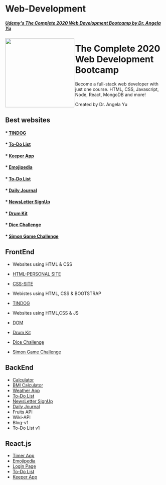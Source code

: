 # Web-Development

##### [Udemy's The Complete 2020 Web Development Bootcamp by Dr. Angela Yu](https://www.udemy.com/course/the-complete-web-development-bootcamp/)
<p>
  
<img src="https://img-a.udemycdn.com/course/240x135/1565838_e54e_11.jpg" height="220px" align="left">
</p>

The Complete 2020 Web Development Bootcamp 
============

Become a full-stack web developer with just one course. HTML, CSS, Javascript, Node, React, MongoDB and more! 

Created by Dr. Angela Yu


## Best websites
 #### * [TINDOG](https://rishita13.github.io/Web-Development/tindog/)
 #### * [To-Do List](https://5f37afb91c848951f2face89--csb-4icis.netlify.app/)
 #### * [Keeper App](https://5f379844fded43ab2c946d4c--csb-my25e.netlify.app/)
 #### * [Emojipedia](https://5f37afbefded43ed2c946f21--csb-48gkl.netlify.app/)
 #### * [To-Do List](https://peaceful-fortress-70174.herokuapp.com)
 #### * [Daily Journal](https://safe-lowlands-16157.herokuapp.com)
 #### * [NewsLetter SignUp](https://enigmatic-stream-41722.herokuapp.com)
 #### * [Drum Kit](https://rishita13.github.io/Web-Development/Drum%20Kit/index.html)
 #### * [Dice Challenge](https://rishita13.github.io/Web-Development/Dicee%20Challenge/dicee.html)
 #### * [Simon Game Challenge](https://rishita13.github.io/Web-Development/Simon%20Game%20Challenge/index.html)



## FrontEnd

* Websites using HTML & CSS 
* [HTML-PERSONAL SITE](https://rishita13.github.io/Web-Development/HTML-PERSONAL%20SITE/)
* [CSS-SITE](https://rishita13.github.io/Web-Development/CSS-My%20Site/)

* Webistes using HTML, CSS & BOOTSTRAP
* [TINDOG](https://rishita13.github.io/Web-Development/tindog/)

* Websites using HTML,CSS & JS

* [DOM](https://rishita13.github.io/Web-Development/DOM/index.html)
* [Drum Kit](https://rishita13.github.io/Web-Development/Drum%20Kit/index.html)
* [Dice Challenge](https://rishita13.github.io/Web-Development/Dicee%20Challenge/dicee.html)
* [Simon Game Challenge](https://rishita13.github.io/Web-Development/Simon%20Game%20Challenge/index.html)

## BackEnd

* [Calculator](https://obscure-citadel-89097.herokuapp.com)
* [BMI Calculator](https://obscure-citadel-89097.herokuapp.com/BMIcalculator)
* [Weather App](https://morning-refuge-84491.herokuapp.com)
* [To-Do List](https://peaceful-fortress-70174.herokuapp.com)
* [NewsLetter SignUp](https://enigmatic-stream-41722.herokuapp.com)
* [Daily Journal](https://safe-lowlands-16157.herokuapp.com)
* Fruits API
* Wiki-API
* Blog-v1
* To-Do List v1

## React.js
* [Timer App](https://5f37afde72903ed1dd781b2e--csb-ynhxs.netlify.app/)
* [Emojipedia](https://5f37afbefded43ed2c946f21--csb-48gkl.netlify.app/)
* [Login Page](https://5f324529a302916d19637afa--csb-wd3hw.netlify.app/) 
* [To-Do List](https://5f37afb91c848951f2face89--csb-4icis.netlify.app/)
* [Keeper App](https://5f379844fded43ab2c946d4c--csb-my25e.netlify.app/)
